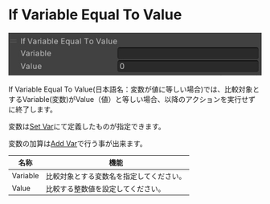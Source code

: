 # If Variable Equal To Value

![IfEqual](img/IfEqual.jpg)

If Variable Equal To Value(日本語名：変数が値に等しい場合)では、比較対象とするVariable(変数)がValue（値）と等しい場合、以降のアクションを実行せずに終了します。

変数は[Set Var](SetVar.md)にて定義したものが指定できます。

変数の加算は[Add Var](AddVar.md)で行う事が出来ます。

| 名称 | 機能  |
| ---- | ---- |
| Variable | 比較対象とする変数名を指定してください。 |
| Value | 比較する整数値を設定してください。 |
